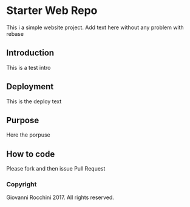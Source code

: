 # Starter Web Repo

This i a simple website project. Add text here without any problem with rebase

## Introduction

This is a test intro

## Deployment

This is the deploy text

## Purpose

Here the porpuse

## How to code

Please fork and then issue Pull Request

### Copyright

Giovanni Rocchini 2017. All rights reserved.